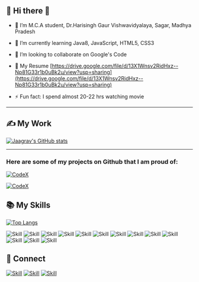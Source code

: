 ## 🧔  Hi there 👋

- 🔭 I’m M.C.A student, Dr.Harisingh Gaur Vishwavidyalaya, Sagar, Madhya Pradesh

- 🌱 I’m currently learning Java8, JavaScript, HTML5, CSS3

- 👯 I’m looking to collaborate on Google's Code

- 📄 My Resume [https://drive.google.com/file/d/13X1Wnsv2RidHxz--Np81G33r1b0uBk2u/view?usp=sharing](https://drive.google.com/file/d/13X1Wnsv2RidHxz--Np81G33r1b0uBk2u/view?usp=sharing)

- ⚡️ Fun fact: I spend almost 20-22 hrs watching movie

<hr>

## ✍️ My Work


[![Jaagrav's GitHub stats](https://github-readme-stats.vercel.app/api?username=vippsrai&show_icons=true&theme=dark)](https://github.com/vippsrai)

<hr>

### Here are some of my projects on Github that I am proud of:

[![CodeX](https://github-readme-stats.vercel.app/api/pin/?username=VippsRai&repo=HomeInventory)](https://github.com/VippsRai/HomeInventory)


[![CodeX](https://github-readme-stats.vercel.app/api/pin/?username=VippsRai&repo=LoanAssistant)](https://github.com/VippsRai/LoanAssistant)


## 📚 My Skills

[![Top Langs](https://github-readme-stats.vercel.app/api/top-langs/?username=vippsrai&layout=compact&show_icons=true&theme=dark)](https://github.com/VippsRai/VippsRai)

![Skill](https://img.shields.io/badge/HTML5-E34F26?style=for-the-badge&logo=html5&logoColor=white)
![Skill](https://img.shields.io/badge/CSS3-1572B6?style=for-the-badge&logo=css3&logoColor=white)
![Skill](https://img.shields.io/badge/JavaScript-323330?style=for-the-badge&logo=javascript&logoColor=F7DF1E)
![Skill](https://img.shields.io/badge/Node.js-43853D?style=for-the-badge&logo=node.js&logoColor=white)
![Skill](https://img.shields.io/badge/npm-CB3837?style=for-the-badge&logo=npm&logoColor=white)
![Skill](https://img.shields.io/badge/Express.js-000000?style=for-the-badge&logo=express&logoColor=white)
![Skill](https://img.shields.io/badge/Java-ED8B00?style=for-the-badge&logo=java&logoColor=white)
![Skill](https://img.shields.io/badge/React-20232A?style=for-the-badge&logo=react&logoColor=61DAFB)
![Skill](https://img.shields.io/badge/React_Native-20232A?style=for-the-badge&logo=react&logoColor=61DAFB)
![Skill](https://img.shields.io/badge/jQuery-0769AD?style=for-the-badge&logo=jquery&logoColor=white)
![Skill](https://img.shields.io/badge/Git-F05032?style=for-the-badge&logo=git&logoColor=white)
![Skill](https://img.shields.io/badge/Visual_Studio_Code-0078D4?style=for-the-badge&logo=visual%20studio%20code&logoColor=white)
![Skill](https://img.shields.io/badge/Microsoft_Office-D83B01?style=for-the-badge&logo=microsoft-office&logoColor=white)

## 🤝 Connect

[![Skill](https://img.shields.io/badge/LinkedIn-0077B5?style=for-the-badge&logo=linkedin&logoColor=white)](https://www.linkedin.com/in/vippsrai)
[![Skill](https://img.shields.io/badge/Instagram-E4405F?style=for-the-badge&logo=instagram&logoColor=white)](https://www.instagram.com/vippsrai/)
[![Skill](https://img.shields.io/badge/GitHub-100000?style=for-the-badge&logo=github&logoColor=white)](https://github.com/vippsrai)
